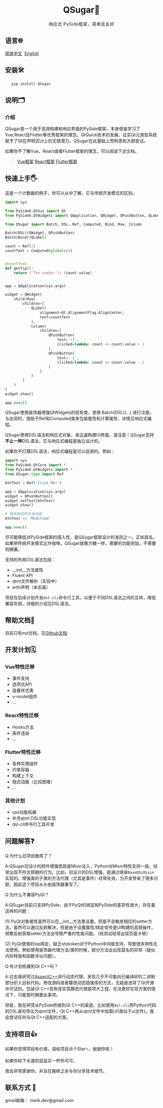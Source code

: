 <link href='https://fonts.googleapis.com/css?family=Noto Sans' rel='stylesheet'>
<link href="
https://cdn.jsdelivr.net/npm/jetbrains-mono@1.0.6/css/jetbrains-mono.min.css
" rel="stylesheet">

<h1 style="text-align: center;">QSugar🌱</h1>

<div style="text-align:center; letter-spacing: 0.05em;">
    响应式 PySide框架，简单且友好
</div>

<h2>
    语言🌐
</h2>

[简体中文](README_zh.md) &nbsp;[English](README.md)

<h2>
    安装🛠️
</h2>

```bash
   pip install QSugar
```

<h2>
    说明🗂️
</h2>

<h3> 介绍 </h3>

<p>
    QSugar是一个用于高效构建和响应界面的PySide框架，本身借鉴学习了Vue,React及Flutter等优秀框架的理念。QtQuick技术的发展，证实Qt元类型系统赋予了Qt在声明式UI上的无限潜力。QSugar在此基础上而构思和大胆尝试。
</p>

<p>
    如果你不了解Vue，React或者Flutter框架的理念，可以阅读下述文档。
</p>

> [Vue框架](https://vuejs.org/guide)
> [React框架](https://react.dev/learn)
> [Flutter框架](https://docs.flutter.dev/get-started)

<h2>
    快速上手🖐️
</h2>

<span>这是一个计数器的例子，你可以从中了解，它与传统开发模式的区别。<span>

```python
import sys

from PySide6.QtGui import Qt
from PySide6.QtWidgets import QApplication, QWidget, QPushButton, QLabel

from QSugar import Batch, DSL, Ref, Computed, Bind, Row, Column

Batch(DSL)(QWidget, QPushButton)
Batch(Bind)(QLabel)

count = Ref(1)
countText = Computed(globals())


@countText
def getTip():
    return f'The number is {count.value}.'


app = QApplication(sys.argv)

widget = QWidget(
    child=Row(
        children=[
            QLabel(
                alignment=Qt.AlignmentFlag.AlignCenter,
                text=countText
            ),
            Column(
                children=[
                    QPushButton(
                        text='+1',
                        clicked=lambda: count << count.value + 1
                    ),
                    QPushButton(
                        text='-1',
                        clicked=lambda: count << count.value - 1
                    )
                ]
            )
        ]
    )
)
widget.show()

app.exec()

```
<p>
QSugar使用装饰器增强QtWidgets的现有类，使用 Batch(DSL)(...) 进行注册。与此同时，借助于Ref和Computed类来包装属性和计算属性，详情见<a>响应式编程</a>。

QSugar使用DSL语法和响应式对象，来迅速构建UI界面。请注意！QSugar支持<strong>不止一种</strong>DSL语法，它与响应式编程是独立设计的。<br/>

如果你不打算DSL语法，响应式编程是可以适用的。例如：
</p>

```python
import sys
from PySide6.QtCore import *
from PySide6.QtWidgets import *
from QSugar.type import Ref

btnText = Ref('Click Me!')

app = QApplication(sys.argv)
widget = QPushButton()
widget.setText(btnText)
widget.show()

# 修改按钮的文本内容
btnText << 'Modified'

app.exec()
```
<p>
    尽可能降低对PySide框架的侵入性，是QSugar框架设计的准则之一。正如其名，如果把传统开发模式比作咖啡，QSugar就像方糖一样，需要的功能则加，不需要则搁置。
</p>

<p>
    支持的布局DSL语法包括：
    <ul>
        <li>
            __init__方法属性
        </li>
        <li>Fluent API</li>
        <li>qtml文件解析（实验中）</li>
        <li>with声明（未实装）</li>
    </ul>
</p>

<p>

项目在后续计划开发`dsl-cli`命令行工具，以便于不同DSL语法之间的互转，降低兼容负担。详细的介绍见<a>DSL语法</a>。

</p>

<h2>
    帮助文档📘
</h2>

<p>

目前只有md文档，见[Github文档](DOCUMENT_zh.md)

</p>

<h2>
    开发计划🗓️
</h2>

<p>
    <h3>Vue特性迁移</h3>
    <ul>
        <li>事件支持</li>
        <li>选项式API</li>
        <li>层叠样式表</li>
        <li>v-model组件</li>
        <li>...</li>
    </ul>
</p>

<p>
    <h3>React特性迁移</h3>
    <ul>
        <li>Hooks方法</li>
        <li>条件渲染</li>
        <li>...</li>
    </ul>
</p>

<p>
    <h3>Flutter特性迁移</h3>
    <ul>
        <li>各种实用组件</li>
        <li>约束容器</li>
        <li>构建上下文</li>
        <li>隐式动画（比较困难）</li>
        <li>...</li>
    </ul>
</p>

<p>
    <h3>其他计划</h3>
    <ul>
        <li>qss功能拓展</li>
        <li>补充qtml DSL功能实现</li>
        <li>dsl-cli命令行工具开发</li>
    </ul>
</p>

<h2>
    问题解答❓
</h2>

<p>
Q:为什么旧项目删库了？

A:QSugar旧设计的控件增强思路是Mixin注入，Python对Mixin特性支持一般，经常出现不符合预期的行为。比如，旧设计的DSL增强，是通过继承`BaseDSLMixin`实现的。增强类的子类的方法代理（尤其是事件）经常失效，为开发带来了很多问题，因此这个项目从头由装饰器重写了。

Q:为什么不兼容PyQt？

A:QSugar目前只支持PySide，由于PyQt的绑定和PySide的差异性很大，存在着这样的问题：

(1) PyQt对象属性虽然可以在__init__方法里设置，但是不会触发相应的setter方法。虽然可以通过反射解决，但是由于设置属性/绑定信号是UI构建的高频操作，频繁反射获取setter方法会导致严重的性能问题。（经测试经常出现页面卡顿）

(2) PyQt使用的sip绑定，缺乏shiboken对于Python中间层支持，导致很多特性无法使用。例如使用装饰器代理方法/类的时候，部分方法会出现莫名的异常（疑似内存释放和函数寻址问题）。

Q:有计划拓展到Qt C++吗？

A:过去我研究过<a href="https://www.aspectc.org/">AspectC++</a>进行动态代理，发现几乎不可能向已编译好的二进制部分织入目标代码。修改源码或者纂改动态链接库的方式，无疑是违背了Qt开源许可证的。包装Qt C++现有库实现静态代理是项大工程，在没更好实现方案的情况下，只能暂时搁置此事项。

但是，我在研究从PySide桥接到Qt C++的渠道。比如使用`dsl-cli`把Python代码的DSL语句导出为qtml文件，Qt C++再从qtml文件中加载UI(类似于ui文件)。我会尝试任何与Qt C++适配的方案。
</p>

<h2>
    支持项目👍
</h2>

<p>
如果你觉得项目有价值，请给项目点个Star⭐，谢谢你啦！

如果你给下水道的鼠鼠买一杯热可可，

我会非常感谢你，并且在搬砖之余与你分享技术细节。
</p>

<h2>
    联系方式 📧
</h2>

<p>
gmail邮箱： niwik.dev@gmail.com
</p>